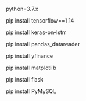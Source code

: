 python=3.7.x

pip install tensorflow==1.14

pip install keras-on-lstm

pip install pandas_datareader

pip install yfinance

pip install matplotlib

pip install flask

pip install PyMySQL
